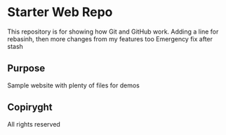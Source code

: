 # Starter Web Repo

This repository is for showing how Git and GitHub work. Adding a line for rebasinh, 
then more changes from my features too
Emergency fix after stash

## Purpose

Sample website with plenty of files for demos

## Copiryght

All rights reserved